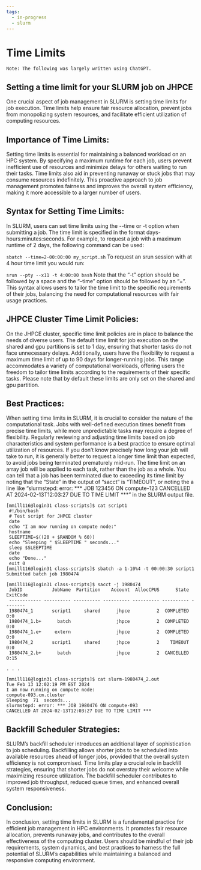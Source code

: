 ```yaml
---
tags:
  - in-progress
  - slurm
---
```


# Time Limits

```
Note: The following was largely written using ChatGPT.
```

## Setting a time limit for your SLURM job on JHPCE

One crucial aspect of job management in SLURM is setting time limits for job execution. Time limits help ensure fair resource allocation, prevent jobs from monopolizing system resources, and facilitate efficient utilization of computing resources.

## Importance of Time Limits:
Setting time limits is essential for maintaining a balanced workload on an HPC system. By specifying a maximum runtime for each job, users prevent inefficient use of resources and minimize delays for others waiting to run their tasks. Time limits also aid in preventing runaway or stuck jobs that may consume resources indefinitely. This proactive approach to job management promotes fairness and improves the overall system efficiency, making it more accessible to a larger number of users.

## Syntax for Setting Time Limits:
In SLURM, users can set time limits using the --time or -t option when submitting a job. The time limit is specified in the format days-hours:minutes:seconds. For example, to request a job with a maximum runtime of 2 days, the following command can be used:

`sbatch --time=2-00:00:00 my_script.sh`
To request an srun session with at 4 hour time limit you would run:

`srun --pty --x11 -t 4:00:00 bash`
Note that the “-t” option should be followed by a space and the “–time” option should be followed by an “=”. This syntax allows users to tailor the time limit to the specific requirements of their jobs, balancing the need for computational resources with fair usage practices.

## JHPCE Cluster Time Limit Policies:
On the JHPCE cluster, specific time limit policies are in place to balance the needs of diverse users. The default time limit for job execution on the shared and gpu partitions is set to 1 day, ensuring that shorter tasks do not face unnecessary delays. Additionally, users have the flexibility to request a maximum time limit of up to 90 days for longer-running jobs. This range accommodates a variety of computational workloads, offering users the freedom to tailor time limits according to the requirements of their specific tasks. Please note that by default these limits are only set on the shared and gpu partition.

## Best Practices:

When setting time limits in SLURM, it is crucial to consider the nature of the computational task.
Jobs with well-defined execution times benefit from precise time limits, while more unpredictable tasks may require a degree of flexibility.
Regularly reviewing and adjusting time limits based on job characteristics and system performance is a best practice to ensure optimal utilization of resources.
If you don’t know precisely how long your job will take to run, it is generally better to request a longer time limit than expected, to avoid jobs being terminated prematurely mid-run.
The time limit on an array job will be applied to each task, rather than the job as a whole.
You can tell that a job has been terminated due to exceeding its time limit by noting that the “State” in the output of “sacct” is “TIMEOUT”, or noting the a line like “slurmstepd: error: *** JOB 123456 ON compute-123 CANCELLED AT 2024-02-13T12:03:27 DUE TO TIME LIMIT ***” in the SLURM output file.

```
[mmill116@login31 class-scripts]$ cat script1
 #!/bin/bash
 # Test script for JHPCE cluster
 date
 echo "I am now running on compute node:"
 hostname
 SLEEPTIME=$((20 + $RANDOM % 60))
 echo "Sleeping " $SLEEPTIME " seconds..."
 sleep $SLEEPTIME
 date
 echo "Done..."
 exit 0 
[mmill116@login31 class-scripts]$ sbatch -a 1-10%4 -t 00:00:30 script1
Submitted batch job 1980474 

[mmill116@login31 class-scripts]$ sacct -j 1980474
 JobID           JobName  Partition    Account  AllocCPUS      State ExitCode 
 ------------ ---------- ---------- ---------- ---------- ---------- -------- 
 1980474_1       script1     shared      jhpce          2  COMPLETED      0:0 
 1980474_1.b+      batch                 jhpce          2  COMPLETED      0:0 
 1980474_1.e+     extern                 jhpce          2  COMPLETED      0:0 
 1980474_2       script1     shared      jhpce          2    TIMEOUT      0:0 
 1980474_2.b+      batch                 jhpce          2  CANCELLED     0:15

. . .

[mmill116@login31 class-scripts]$ cat slurm-1980474_2.out
Tue Feb 13 12:02:19 PM EST 2024
I am now running on compute node:
compute-093.cm.cluster
Sleeping  71  seconds...
slurmstepd: error: *** JOB 1980476 ON compute-093 
CANCELLED AT 2024-02-13T12:03:27 DUE TO TIME LIMIT *** 
```

## Backfill Scheduler Strategies:

SLURM’s backfill scheduler introduces an additional layer of sophistication to job scheduling. Backfilling allows shorter jobs to be scheduled into available resources ahead of longer jobs, provided that the overall system efficiency is not compromised. Time limits play a crucial role in backfill strategies, ensuring that shorter jobs do not overstay their welcome while maximizing resource utilization. The backfill scheduler contributes to improved job throughput, reduced queue times, and enhanced overall system responsiveness.

## Conclusion:
In conclusion, setting time limits in SLURM is a fundamental practice for efficient job management in HPC environments. It promotes fair resource allocation, prevents runaway jobs, and contributes to the overall effectiveness of the computing cluster. Users should be mindful of their job requirements, system dynamics, and best practices to harness the full potential of SLURM’s capabilities while maintaining a balanced and responsive computing environment.

